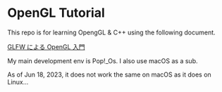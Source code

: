 # OpenGL Tutorial

This repo is for learning OpengGL & C++ using the following document.

[GLFW による OpenGL 入門](https://tokoik.github.io/GLFWdraft.pdf)

My main development env is Pop!\_Os. I also use macOS as a sub.

As of Jun 18, 2023, it does not work the same on macOS as it does on Linux...
